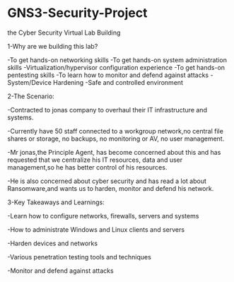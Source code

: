 # GNS3-Security-Project
the Cyber Security Virtual Lab Building

1-Why are we building this lab?

-To get hands-on networking skills
-To get hands-on system administration skills
-Virtualization/hypervisor configuration experience
-To get hands-on pentesting skills
-To learn how to monitor and defend against attacks
-System/Device Hardening
-Safe and controlled environment

2-The Scenario:

-Contracted to jonas company to overhaul their IT
infrastructure and systems.

-Currently have 50 staff connected to a workgroup network,no
central file shares or storage, no backups, no monitoring or AV,
no user management.

-Mr jonas,the Principle Agent, has become concerned about
this and has requested that we centralize his IT resources, data
and user management,so he has better control of his resources.

-He is also concerned about cyber security and has read a lot about Ransomware,and wants us to harden, monitor and defend
his network.

3-Key Takeaways and Learnings:

-Learn how to configure networks, firewalls, servers and systems

-How to administrate Windows and Linux clients and servers

-Harden devices and networks

-Various penetration testing tools and techniques

-Monitor and defend against attacks
